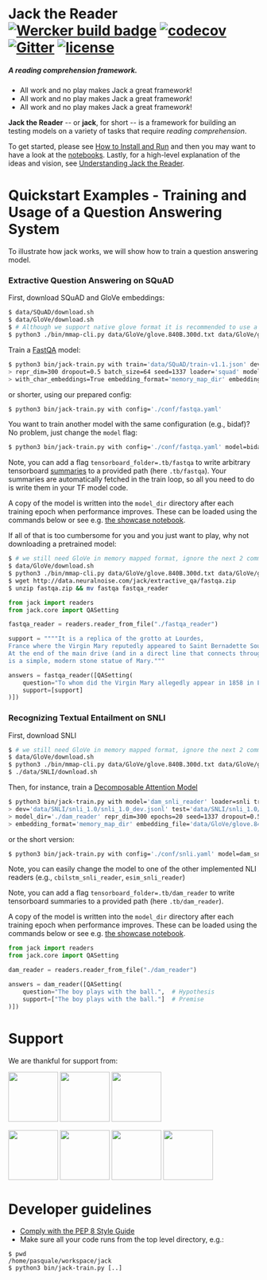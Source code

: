 # Jack the Reader [![Wercker build badge][wercker_badge]][wercker] [![codecov](https://codecov.io/gh/uclmr/jack/branch/master/graph/badge.svg?token=jbZrj9oSmi)](https://codecov.io/gh/uclmr/jack) [![Gitter](https://badges.gitter.im/Join%20Chat.svg)](https://gitter.im/jack-the-reader/Lobby?source=orgpage) [![license](https://img.shields.io/github/license/mashape/apistatus.svg?maxAge=2592000)](https://github.com/uclmr/jack/blob/master/LICENSE)

##### A reading comprehension framework.

* All work and no play makes Jack a great frame*work*!
* All work and no play makes Jack a great frame*work*!
* All work and no play makes Jack a great frame*work*!

[wercker_badge]: https://app.wercker.com/status/8ed61192a5b16769a41dc24c30a3bc6a/s/master
[wercker]: https://app.wercker.com/project/byKey/8ed61192a5b16769a41dc24c30a3bc6a
[heres_johnny]: https://upload.wikimedia.org/wikipedia/en/b/bb/The_shining_heres_johnny.jpg

**Jack the Reader** -- or **jack**, for short -- is a framework for building an testing models on a variety of tasks that require *reading comprehension*.

To get started, please see [How to Install and Run][install] and then you may
want to have a look at the [notebooks][notebooks].  Lastly, for a high-level explanation of the ideas and
vision, see [Understanding Jack the Reader][understanding].

[install]: docs/How_to_install_and_run.md
[api]: https://uclmr.github.io/jack/
[notebooks]: notebooks/
[understanding]: docs/Understanding_Jack_the_Reader.md

# Quickstart Examples - Training and Usage of a Question Answering System

To illustrate how jack works, we will show how to train a question answering
model.

### Extractive Question Answering on SQuAD

First, download SQuAD and GloVe embeddings:

```bash
$ data/SQuAD/download.sh
$ data/GloVe/download.sh
$ # Although we support native glove format it is recommended to use a memory mapped format which allows to load embeddings only as needed.
$ python3 ./bin/mmap-cli.py data/GloVe/glove.840B.300d.txt data/GloVe/glove.840B.300d.memory_map_dir 
```

Train a [FastQA][fastqa] model:

```bash
$ python3 bin/jack-train.py with train='data/SQuAD/train-v1.1.json' dev='data/SQuAD/dev-v1.1.json' model='fastqa_reader' \
> repr_dim=300 dropout=0.5 batch_size=64 seed=1337 loader='squad' model_dir='./fastqa_reader' epochs=20 \
> with_char_embeddings=True embedding_format='memory_map_dir' embedding_file='data/GloVe/glove.840B.300d.memory_map_dir' vocab_from_embeddings=True
```

or shorter, using our prepared config:

```bash
$ python3 bin/jack-train.py with config='./conf/fastqa.yaml'
```

You want to train another model with the same configuration (e.g., bidaf)? No problem, just change the `model` flag:

```bash
$ python3 bin/jack-train.py with config='./conf/fastqa.yaml' model=bidaf_reader
```

Note, you can add a flag `tensorboard_folder=.tb/fastqa` to write arbitrary tensorboard
[summaries][tf_summaries]  to a provided path (here `.tb/fastqa`). Your summaries are automatically
fetched in the train loop, so all you need to do is write them in your TF model code.

A copy of the model is written into the `model_dir` directory after each
training epoch when performance improves. These can be loaded using the commands below or see e.g.
[the showcase notebook][showcase].

If all of that is too cumbersome for you and you just want to play, why not downloading a pretrained model:

```bash
$ # we still need GloVe in memory mapped format, ignore the next 2 commands if already downloaded and transformed
$ data/GloVe/download.sh
$ python3 ./bin/mmap-cli.py data/GloVe/glove.840B.300d.txt data/GloVe/glove.840B.300d.memory_map_dir 
$ wget http://data.neuralnoise.com/jack/extractive_qa/fastqa.zip
$ unzip fastqa.zip && mv fastqa fastqa_reader
```

```python
from jack import readers
from jack.core import QASetting

fastqa_reader = readers.reader_from_file("./fastqa_reader")

support = """"It is a replica of the grotto at Lourdes, 
France where the Virgin Mary reputedly appeared to Saint Bernadette Soubirous in 1858. 
At the end of the main drive (and in a direct line that connects through 3 statues and the Gold Dome), 
is a simple, modern stone statue of Mary."""

answers = fastqa_reader([QASetting(
    question="To whom did the Virgin Mary allegedly appear in 1858 in Lourdes France?",
    support=[support]
)])
```

[fastqa]: https://arxiv.org/abs/1703.04816
[showcase]: notebooks/Showcasing_Jack.ipynb
[tf_summaries]: https://www.tensorflow.org/get_started/summaries_and_tensorboard

### Recognizing Textual Entailment on SNLI

First, download SNLI

```bash
$ # we still need GloVe in memory mapped format, ignore the next 2 commands if already downloaded and transformed
$ data/GloVe/download.sh
$ python3 ./bin/mmap-cli.py data/GloVe/glove.840B.300d.txt data/GloVe/glove.840B.300d.memory_map_dir 
$ ./data/SNLI/download.sh
```

Then, for instance, train a [Decomposable Attention Model][dam]

```bash
$ python3 bin/jack-train.py with model='dam_snli_reader' loader=snli train='data/SNLI/snli_1.0/snli_1.0_train.jsonl' \
> dev='data/SNLI/snli_1.0/snli_1.0_dev.jsonl' test='data/SNLI/snli_1.0/snli_1.0_test.jsonl' \
> model_dir='./dam_reader' repr_dim=300 epochs=20 seed=1337 dropout=0.5 batch_size=64 \
> embedding_format='memory_map_dir' embedding_file='data/GloVe/glove.840B.300d.memory_map_dir' vocab_from_embeddings=True
```

or the short version:

```bash
$ python3 bin/jack-train.py with config='./conf/snli.yaml' model=dam_snli_reader model_dir='./dam_reader'
```

Note, you can easily change the model to one of the other implemented NLI readers (e.g., `cbilstm_snli_reader`, `esim_snli_reader`)

Note, you can add a flag `tensorboard_folder=.tb/dam_reader` to write tensorboard
summaries to a provided path (here `.tb/dam_reader`).

A copy of the model is written into the `model_dir` directory after each
training epoch when performance improves. These can be loaded using the commands below or see e.g.
[the showcase notebook][showcase].

```python
from jack import readers
from jack.core import QASetting

dam_reader = readers.reader_from_file("./dam_reader")

answers = dam_reader([QASetting(
    question="The boy plays with the ball.",  # Hypothesis
    support=["The boy plays with the ball."]  # Premise
)])
```

[dam]: https://arxiv.org/abs/1703.04816

# Support
We are thankful for support from:

<a href="http://mr.cs.ucl.ac.uk/"><img src="http://mr.cs.ucl.ac.uk/images/uclmr_logo_round.png" width="100px"></a>
<a href="http://www.softwarecampus.de/start/df"><img src="https://idw-online.de/de/newsimage?id=186901&size=screen" width="100px"></a>
<a href="http://ec.europa.eu/research/mariecurieactions/funded-projects/career-integration-grants_en"><img src="https://upload.wikimedia.org/wikipedia/commons/thumb/8/84/European_Commission.svg/2000px-European_Commission.svg.png" width="100px"></a>

<a href="http://bloomsbury.ai/"><img src="https://www.dropbox.com/s/7hdb42azs03hbve/logo_text_square.png?raw=1" width="100px"></a>
<a href="https://www.dfki.de/web"><img src="https://www.dfki.de/web/presse/bildmaterial/dfki-logo-e-schrift.jpg" width="100px"></a>
<a href="http://www.pgafamilyfoundation.org"><img src="https://portlandmercado.files.wordpress.com/2013/02/pgaff_pms.jpg" width="100px"></a>
<a href="http://summa-project.eu/"><img src="http://summa-project.eu/wp-content/uploads/2017/04/summalogofinal.png" width="100px"></a>

# Developer guidelines

- [Comply with the PEP 8 Style Guide][pep8]
- Make sure all your code runs from the top level directory, e.g.:

```shell
$ pwd
/home/pasquale/workspace/jack
$ python3 bin/jack-train.py [..]
```

[pep8]: https://www.python.org/dev/peps/pep-0008/
